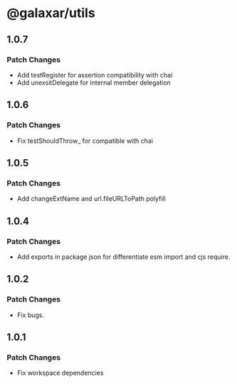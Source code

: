 # @galaxar/utils

## 1.0.7

### Patch Changes

-   Add testRegister for assertion compatibility with chai
-   Add unexsitDelegate for internal member delegation

## 1.0.6

### Patch Changes

-   Fix testShouldThrow\_ for compatible with chai

## 1.0.5

### Patch Changes

-   Add changeExtName and url.fileURLToPath polyfill

## 1.0.4

### Patch Changes

-   Add exports in package json for differentiate esm import and cjs require.

## 1.0.2

### Patch Changes

-   Fix bugs.

## 1.0.1

### Patch Changes

-   Fix workspace dependencies
